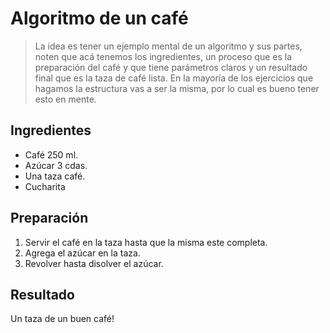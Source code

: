 # Algoritmo de un café

> La idea es tener un ejemplo mental de un algoritmo y sus partes, noten que acá tenemos los ingredientes, un proceso que es la preparación del café y que tiene parámetros claros y un resultado final que es la taza de café lista. En la mayoría de los ejercicios que hagamos la estructura vas a ser la misma, por lo cual es bueno tener esto en mente.

## Ingredientes

- Café 250 ml.
- Azúcar 3 cdas.
- Una taza café.
- Cucharita

## Preparación

1. Servir el café en la taza hasta que la misma este completa.
2. Agrega el azúcar en la taza.
3. Revolver hasta disolver el azúcar.

## Resultado

Un taza de un buen café!


